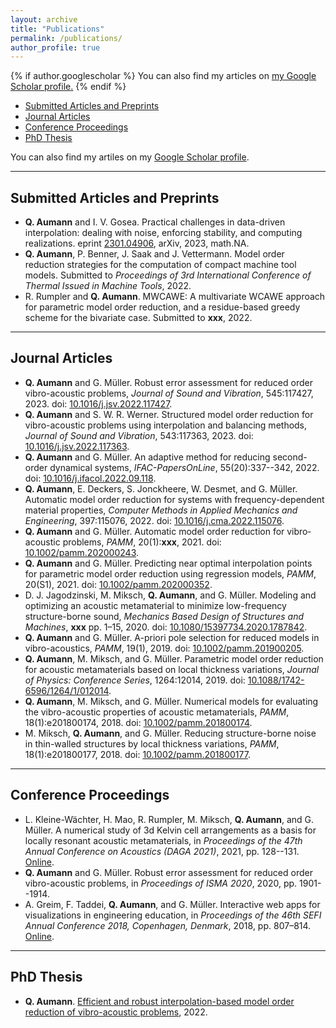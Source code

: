 ```yaml
---
layout: archive
title: "Publications"
permalink: /publications/
author_profile: true
---
```


{% if author.googlescholar %}
  You can also find my articles on <u><a href="{{author.googlescholar}}">my Google Scholar profile</a>.</u>
{% endif %}

- [Submitted Articles and Preprints](#submitted-articles-and-preprints)
- [Journal Articles](#journal-articles)
- [Conference Proceedings](#conference-proceedings)
- [PhD Thesis](#phd-thesis)

You can also find my artiles on my [Google Scholar profile](https://scholar.google.com/citations?user=q_vmX1UAAAAJ).

---

## Submitted Articles and Preprints

- **Q. Aumann** and I. V. Gosea. Practical challenges in data-driven interpolation: dealing with noise, enforcing stability, and computing realizations. eprint [2301.04906](https://arxiv.org/abs/2301.04906), arXiv, 2023, math.NA.
- **Q. Aumann**, P. Benner, J. Saak and J. Vettermann. Model order reduction strategies for the computation of compact machine tool models. Submitted to _Proceedings of 3rd International Conference of Thermal Issued in Machine Tools_, 2022.
- R. Rumpler and **Q. Aumann**. MWCAWE: A multivariate WCAWE approach for parametric model order reduction, and a residue-based greedy scheme for the bivariate case. Submitted to **xxx**, 2022.

---
## Journal Articles

- **Q. Aumann** and G. Müller. Robust error assessment for reduced order vibro-acoustic problems, _Journal of Sound and Vibration_, 545:117427, 2023. doi: [10.1016/j.jsv.2022.117427](https://dx.doi.org/10.1016/j.jsv.2022.117427).
- **Q. Aumann** and S. W. R. Werner. Structured model order reduction for vibro-acoustic problems using interpolation and balancing methods, _Journal of Sound and Vibration_, 543:117363, 2023. doi: [10.1016/j.jsv.2022.117363](https://dx.doi.org/10.1016/j.jsv.2022.117363).
- **Q. Aumann** and G. Müller. An adaptive method for reducing second-order dynamical systems, _IFAC-PapersOnLine_, 55(20):337--342, 2022. doi: [10.1016/j.ifacol.2022.09.118](https://dx.doi.org/10.1016/j.ifacol.2022.09.118).
- **Q. Aumann**, E. Deckers, S. Jonckheere, W. Desmet, and G. Müller. Automatic model order reduction for systems with frequency-dependent material properties, _Computer Methods in Applied Mechanics and Engineering_, 397:115076, 2022. doi: [10.1016/j.cma.2022.115076](https://dx.doi.org/10.1016/j.cma.2022.115076).
- **Q. Aumann** and G. Müller. Automatic model order reduction for vibro‐acoustic problems, _PAMM_, 20(1):**xxx**, 2021. doi: [10.1002/pamm.202000243](10.1002/pamm.202000243).
- **Q. Aumann** and G. Müller. Predicting near optimal interpolation points for parametric model order reduction using regression models, _PAMM_, 20(S1), 2021. doi: [10.1002/pamm.202000352](10.1002/pamm.202000352).
- D. J. Jagodzinski, M. Miksch, **Q. Aumann**, and G. Müller. Modeling and optimizing an acoustic metamaterial to minimize low-frequency structure-borne sound, _Mechanics Based Design of Structures and Machines_, **xxx** pp. 1–15, 2020. doi: [10.1080/15397734.2020.1787842](https://dx.doi.org/10.1080/15397734.2020.1787842).
- **Q. Aumann** and G. Müller. A-priori pole selection for reduced models in vibro-acoustics, _PAMM_, 19(1), 2019. doi: [10.1002/pamm.201900205](https://dx.doi.org/10.1002/pamm.201900205).
- **Q. Aumann**, M. Miksch, and G. Müller. Parametric model order reduction for acoustic metamaterials based on local thickness variations, _Journal of Physics: Conference Series_, 1264:12014, 2019. doi: [10.1088/1742-6596/1264/1/012014](https://dx.doi.org/10.1088/1742-6596/1264/1/012014).
- **Q. Aumann**, M. Miksch, and G. Müller. Numerical models for evaluating the vibro-acoustic properties of acoustic metamaterials, _PAMM_, 18(1):e201800174, 2018. doi: [10.1002/pamm.201800174](https://dx.doi.org/10.1002/pamm.201800174).
- M. Miksch, **Q. Aumann**, and G. Müller. Reducing structure-borne noise in thin-walled structures by local thickness variations, _PAMM_, 18(1):e201800177, 2018. doi: [10.1002/pamm.201800177](https://dx.doi.org/10.1002/pamm.201800177).

---
## Conference Proceedings

- L. Kleine-Wächter, H. Mao, R. Rumpler, M. Miksch, **Q. Aumann**, and G. Müller. A numerical study of 3d Kelvin cell arrangements as a basis for locally resonant acoustic metamaterials, in _Proceedings of the 47th Annual Conference on Acoustics (DAGA 2021)_, 2021, pp. 128--131. [Online](https://www.dega-akustik.de/publikationen/online-proceedings).
- **Q. Aumann** and G. Müller. Robust error assessment for reduced order vibro-acoustic problems, in _Proceedings of ISMA 2020_, 2020, pp. 1901--1914.
- A. Greim, F. Taddei, **Q. Aumann**, and G. Müller. Interactive web apps for visualizations in engineering education, in _Proceedings of the 46th SEFI Annual Conference 2018, Copenhagen, Denmark_, 2018, pp. 807–814. [Online](https://www.sefi.be/conference/copenhagen2018/).

---
## PhD Thesis

- **Q. Aumann**. [Efficient and robust interpolation-based model order reduction of vibro-acoustic problems](https://mediatum.ub.tum.de/?id=1639258), 2022.

